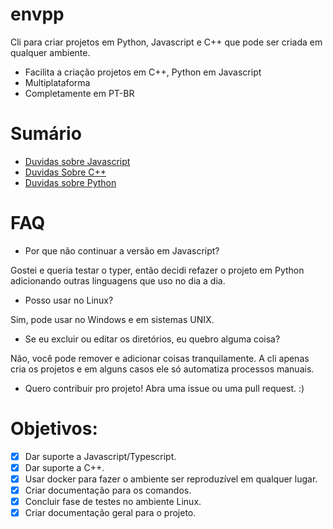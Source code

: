 # envpp

Cli para criar projetos em Python, Javascript e C++ que pode ser criada em qualquer ambiente.

- Facilita a criação projetos em C++, Python em Javascript
- Multiplataforma
- Completamente em PT-BR

# Sumário

- [Duvidas sobre Javascript](src/docs/JAVASCRIPT.md)
- [Duvidas Sobre C++](src/docs/CPP.md)
- [Duvidas sobre Python](src/docs/PYTHON.md)

# FAQ

- Por que não continuar a versão em Javascript?

Gostei e queria testar o typer, então decidi refazer o projeto em Python adicionando outras linguagens que uso no dia a dia.

- Posso usar no Linux?

Sim, pode usar no Windows e em sistemas UNIX.

- Se eu excluir ou editar os diretórios, eu quebro alguma coisa?

Não, você pode remover e adicionar coisas tranquilamente. A cli apenas cria os projetos e em alguns casos ele só automatiza processos manuais.

- Quero contribuir pro projeto!
Abra uma issue ou uma pull request. :)

# Objetivos:

- [x] Dar suporte a Javascript/Typescript.
- [x] Dar suporte a C++.
- [x] Usar docker para fazer o ambiente ser reproduzível em qualquer lugar.
- [x] Criar documentação para os comandos.
- [x] Concluir fase de testes no ambiente Linux.
- [x] Criar documentação geral para o projeto.
